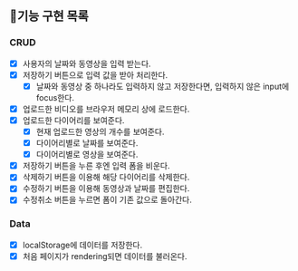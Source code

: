 ## 📝기능 구현 목록

### CRUD

- [x] 사용자의 날짜와 동영상을 입력 받는다.
- [x] 저장하기 버튼으로 입력 값을 받아 처리한다.
  - [x] 날짜와 동영상 중 하나라도 입력하지 않고 저장한다면, 입력하지 않은 input에 focus한다.
- [x] 업로드한 비디오를 브라우저 메모리 상에 로드한다.
- [x] 업로드한 다이어리를 보여준다.
  - [x] 현재 업로드한 영상의 개수를 보여준다.
  - [x] 다이어리별로 날짜를 보여준다.
  - [x] 다이어리별로 영상을 보여준다.
- [x] 저장하기 버튼을 누른 후엔 입력 폼을 비운다.
- [x] 삭제하기 버튼을 이용해 해당 다이어리를 삭제한다.
- [x] 수정하기 버튼을 이용해 동영상과 날짜를 편집한다.
- [x] 수정취소 버튼을 누르면 폼이 기존 값으로 돌아간다.

### Data

- [x] localStorage에 데이터를 저장한다.
- [x] 처음 페이지가 rendering되면 데이터를 불러온다.
